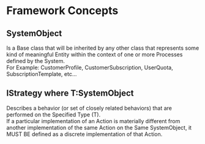 # Framework Concepts

## SystemObject
Is a Base class that will be inherited by any other class that represents some kind of meaningful Entity within the context of one or more Processes defined by the System.  
For Example:  CustomerProfile, CustomerSubscription, UserQuota, SubscriptionTemplate, etc...

## IStrategy<T> where T:SystemObject  
Describes a behavior (or set of closely related behaviors) that are performed on the Specified Type (T).  
If a particular implementation of an Action is materially different from another implementation of the same Action on the Same SystemObject, it MUST BE defined as a discrete implementation of that Action.
